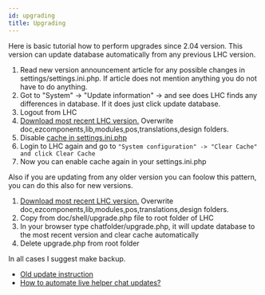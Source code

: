 ```yaml
---
id: upgrading
title: Upgrading
---
```


Here is basic tutorial how to perform upgrades since 2.04 version. This version can update database automatically from any previous LHC version.

1.  Read new version announcement article for any possible changes in settings/settings.ini.php. If article does not mention anything you do not have to do anything.
2.  Got to "System" -> "Update information" -> and see does LHC finds any differences in database. If it does just click update database.
3.  Logout from LHC
4.  [Download most recent LHC version.](http://livehelperchat.com/article/static/5) Overwrite doc,ezcomponents,lib,modules,pos,translations,design folders.
5.  Disable [cache in settings.ini.php](debug#disabling-cache)
6.  Login to LHC again and go to `"System configuration" -> "Clear Cache" and click Clear Cache`
7.  Now you can enable cache again in your settings.ini.php

Also if you are updating from any older version you can foolow this pattern, you can do this also for new versions.

1.  [Download most recent LHC version.](http://livehelperchat.com/article/static/5) Overwrite doc,ezcomponents,lib,modules,pos,translations,design folders.
2.  Copy from doc/shell/upgrade.php file to root folder of LHC
3.  In your browser type chatfolder/upgrade.php, it will update database to the most recent version and clear cache automatically
4.  Delete upgrade.php from root folder

In all cases I suggest make backup.

*   [Old update instruction](https://livehelperchat.com/old-upgrading-instructions-335a.html)
*   [How to automate live helper chat updates?](https://livehelperchat.com/how-to-automate-live-helper-chat-updates-338a.html)